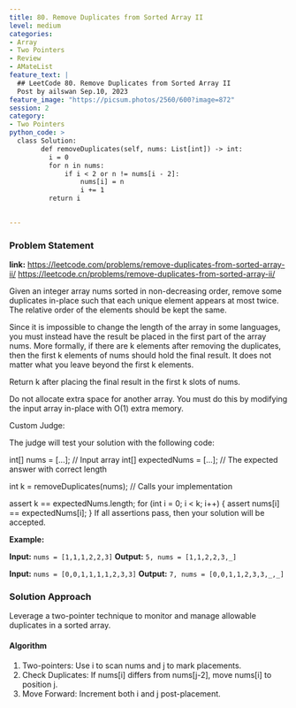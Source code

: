 ```yaml
---
title: 80. Remove Duplicates from Sorted Array II
level: medium
categories:
- Array
- Two Pointers
- Review
- AMateList
feature_text: |
  ## LeetCode 80. Remove Duplicates from Sorted Array II
  Post by ailswan Sep.10, 2023
feature_image: "https://picsum.photos/2560/600?image=872"
session: 2
category:
- Two Pointers
python_code: >
  class Solution:
        def removeDuplicates(self, nums: List[int]) -> int:
          i = 0
          for n in nums:
              if i < 2 or n != nums[i - 2]:
                  nums[i] = n
                  i += 1
          return i

   
---
```


### Problem Statement
**link:**
https://leetcode.com/problems/remove-duplicates-from-sorted-array-ii/
https://leetcode.cn/problems/remove-duplicates-from-sorted-array-ii/


Given an integer array nums sorted in non-decreasing order, remove some duplicates in-place such that each unique element appears at most twice. The relative order of the elements should be kept the same.

Since it is impossible to change the length of the array in some languages, you must instead have the result be placed in the first part of the array nums. More formally, if there are k elements after removing the duplicates, then the first k elements of nums should hold the final result. It does not matter what you leave beyond the first k elements.

Return k after placing the final result in the first k slots of nums.

Do not allocate extra space for another array. You must do this by modifying the input array in-place with O(1) extra memory.

Custom Judge:

The judge will test your solution with the following code:

int[] nums = [...]; // Input array
int[] expectedNums = [...]; // The expected answer with correct length

int k = removeDuplicates(nums); // Calls your implementation

assert k == expectedNums.length;
for (int i = 0; i < k; i++) {
    assert nums[i] == expectedNums[i];
}
If all assertions pass, then your solution will be accepted.

**Example:**

**Input:** `nums = [1,1,1,2,2,3]`
**Output:** `5, nums = [1,1,2,2,3,_]`
 
**Input:** `nums = [0,0,1,1,1,1,2,3,3]`
**Output:** `7, nums = [0,0,1,1,2,3,3,_,_]`

 
### Solution Approach
Leverage a two-pointer technique to monitor and manage allowable duplicates in a sorted array.
 
#### Algorithm
1. Two-pointers: Use i to scan nums and j to mark placements.
2. Check Duplicates: If nums[i] differs from nums[j-2], move nums[i] to position j.
3. Move Forward: Increment both i and j post-placement.